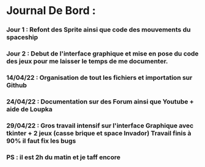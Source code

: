 # Journal De Bord :
### Jour 1 : Refont des Sprite ainsi que code des mouvements du spaceship
### Jour 2 : Debut de l'interface graphique et mise en pose du code des jeux pour me laisser le temps de me documenter.
### 14/04/22 : Organisation de tout les fichiers et importation sur Github
### 24/04/22 : Documentation sur des Forum ainsi que Youtube + aide de Loupka
### 29/04/22 : Gros travail intensif sur l'interface Graphique avec tkinter + 2 jeux (casse brique et space Invador) Travail finis à 90% il faut fix les bugs
### PS : il est 2h du matin et je taff encore 

